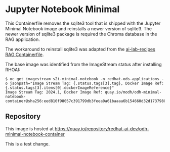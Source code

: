 # Jupyter Notebook Minimal

This Containerfile removes the sqlite3 tool that is shipped with the Jupyter Minimal Notebook image and reinstalls a newer version of sqlite3. The newer version of sqlite3 package is required the Chroma database in the RAG application.

The workaround to reinstall sqlite3 was adapted from the [ai-lab-recipes RAG Containerfile](https://github.com/containers/ai-lab-recipes/blob/main/recipes/natural_language_processing/rag/app/Containerfile).

The base image was identified from the ImageStream status after installing RHOAI:

```
$ oc get imagestream s2i-minimal-notebook -n redhat-ods-applications -o jsonpath="Image Stream Tag: {.status.tags[3].tag}, Docker Image Ref: {.status.tags[3].items[0].dockerImageReference}"
Image Stream Tag: 2024.1, Docker Image Ref: quay.io/modh/odh-minimal-notebook-container@sha256:eed810f98057c391799db3feea0a61baaaa6b154660d32d1737980020e335dc3
```

## Repository

This image is hosted at https://quay.io/repository/redhat-ai-dev/odh-minimal-notebook-container 

This is a test change.